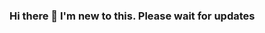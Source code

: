 ### Hi there 👋 I'm new to this. Please wait for updates

<!--
**Pam-from-Likha/Pam-from-Likha** is a ✨ _special_ ✨ repository because its `README.md` (this file) appears on your GitHub profile.

Here are some ideas to get you started:

- 🔭 I’m currently working on Recruiting
- 🌱 I’m currently learning Github
- 👯 I’m looking to collaborate on ...
- 🤔 I’m looking for help with ...
- 💬 Ask me about ...
- 📫 How to reach me: LinkedIn
- 😄 Pronouns: she/her
- ⚡ Fun fact: Owns four cats
-->
